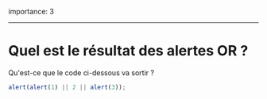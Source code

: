 importance: 3

---

# Quel est le résultat des alertes OR ?

Qu'est-ce que le code ci-dessous va sortir ?

```js
alert(alert(1) || 2 || alert(3));
```